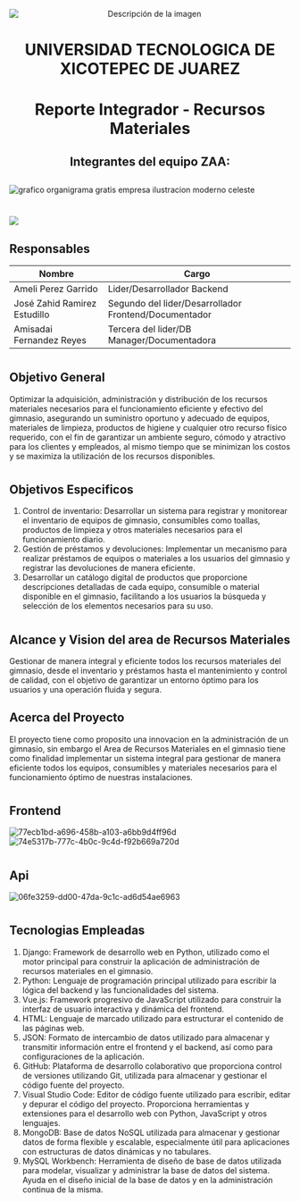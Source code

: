 
<p align="center">
  <img src="https://github.com/Amelipg01/Proyecto_ZAA/assets/163442344/b83cb003-a6a1-488d-b0a7-8276a62b0e9a" alt="Descripción de la imagen" style="display:block; margin:auto;">
</p>
<div align="center">
  <h1>UNIVERSIDAD TECNOLOGICA DE XICOTEPEC DE JUAREZ</h1>
</div>
<div align="center">
  <h1>Reporte Integrador - 
  Recursos Materiales</h1>
</div>
<div align="center">
  <h2>Integrantes del equipo ZAA:</h2>
</div>

##
![grafico organigrama gratis empresa ilustracion moderno celeste](https://github.com/Amelipg01/Proyecto_ZAA/assets/163442344/3c1e22a5-f691-44f2-b871-169fbc9897e2)
#
<p align="center">
  <img src="https://github.com/Amelipg01/Proyecto_ZAA/assets/163442344/d729c02e-aca8-437e-b643-8833ac7c1089" " style="display:block; margin:auto;">
</p>

## Responsables 
| Nombre | Cargo  | 
|--- | --- | 
| Ameli Perez Garrido | Lider/Desarrollador Backend | 
| José Zahid Ramirez Estudillo | Segundo del lider/Desarrollador Frontend/Documentador |
| Amisadai Fernandez Reyes | Tercera del lider/DB Manager/Documentadora | 
#
## Objetivo General 
Optimizar la adquisición, administración y distribución de los recursos materiales necesarios para el funcionamiento eficiente y efectivo del gimnasio, asegurando un suministro oportuno y adecuado de equipos, materiales de limpieza, productos de higiene y cualquier otro recurso físico requerido, con el fin de garantizar un ambiente seguro, cómodo y atractivo para los clientes y empleados, al mismo tiempo que se minimizan los costos y se maximiza la utilización de los recursos disponibles.
#
## Objetivos Especificos 
1. Control de inventario: Desarrollar un sistema para registrar y monitorear el inventario de equipos de gimnasio, consumibles como toallas, productos de limpieza y otros materiales necesarios para el funcionamiento diario.
2. Gestión de préstamos y devoluciones: Implementar un mecanismo para realizar préstamos de equipos o materiales a los usuarios del gimnasio y registrar las devoluciones de manera eficiente.
3. Desarrollar un catálogo digital de productos que proporcione descripciones detalladas de cada equipo, consumible o material disponible en el gimnasio, facilitando a los usuarios la búsqueda y selección de los elementos necesarios para su uso.
#
## Alcance y Vision del area de Recursos Materiales 
Gestionar de manera integral y eficiente todos los recursos materiales del gimnasio, desde el inventario y préstamos hasta el mantenimiento y control de calidad, con el objetivo de garantizar un entorno óptimo para los usuarios y una operación fluida y segura.
## Acerca del Proyecto
El proyecto tiene como proposito una innovacion en la administración de un gimnasio, sin embargo el Area de Recursos Materiales en el gimnasio tiene como finalidad implementar un sistema integral para gestionar de manera eficiente todos los equipos, consumibles y materiales necesarios para el funcionamiento óptimo de nuestras instalaciones.
#
## Frontend 
![77ecb1bd-a696-458b-a103-a6bb9d4ff96d](https://github.com/Amelipg01/Proyecto_ZAA/assets/163442344/c4d4f3d8-5519-4584-96c4-30677167fd40)
![74e5317b-777c-4b0c-9c4d-f92b669a720d](https://github.com/Amelipg01/Proyecto_ZAA/assets/163442344/77f1fa4b-602a-42cf-a994-e218dbb566c1)
#
## Api
![06fe3259-dd00-47da-9c1c-ad6d54ae6963](https://github.com/Amelipg01/Proyecto_ZAA/assets/163442344/8211ac9d-c121-4507-8a2c-868daec0c729)
#
## Tecnologias Empleadas 
1. Django: Framework de desarrollo web en Python, utilizado como el motor principal para construir la aplicación de administración de recursos materiales en el gimnasio.
2. Python: Lenguaje de programación principal utilizado para escribir la lógica del backend y las funcionalidades del sistema.
3. Vue.js: Framework progresivo de JavaScript utilizado para construir la interfaz de usuario interactiva y dinámica del frontend.
4. HTML: Lenguaje de marcado utilizado para estructurar el contenido de las páginas web.
5. JSON: Formato de intercambio de datos utilizado para almacenar y transmitir información entre el frontend y el backend, así como para configuraciones de la aplicación.
6. GitHub: Plataforma de desarrollo colaborativo que proporciona control de versiones utilizando Git, utilizada para almacenar y gestionar el código fuente del proyecto.
7. Visual Studio Code: Editor de código fuente utilizado para escribir, editar y depurar el código del proyecto. Proporciona herramientas y extensiones para el desarrollo web con Python, JavaScript y otros lenguajes.
8. MongoDB: Base de datos NoSQL utilizada para almacenar y gestionar datos de forma flexible y escalable, especialmente útil para aplicaciones con estructuras de datos dinámicas y no tabulares.
9. MySQL Workbench: Herramienta de diseño de base de datos utilizada para modelar, visualizar y administrar la base de datos del sistema. Ayuda en el diseño inicial de la base de datos y en la administración continua de la misma.
#


